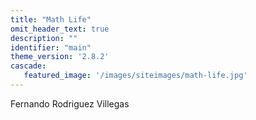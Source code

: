 ```yaml
---
title: "Math Life"
omit_header_text: true
description: ""
identifier: "main"
theme_version: '2.8.2'
cascade:
   featured_image: '/images/siteimages/math-life.jpg'
---
```

Fernando Rodriguez Villegas

